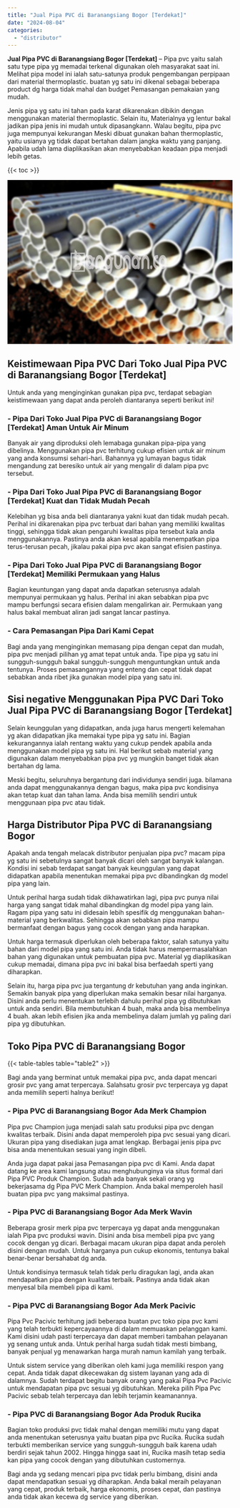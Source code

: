 ```yaml
---
title: "Jual Pipa PVC di Baranangsiang Bogor [Terdekat]"
date: "2024-08-04"
categories: 
  - "distributor"
---
```


**Jual Pipa PVC di Baranangsiang Bogor \[Terdekat\]** – Pipa pvc yaitu salah satu type pipa yg memadai terkenal digunakan oleh masyarakat saat ini. Melihat pipa model ini ialah satu-satunya produk pengembangan perpipaan dari material thermoplastic. buatan yg satu ini dikenal sebagai beberapa product dg harga tidak mahal dan budget Pemasangan pemakaian yang mudah.

Jenis pipa yg satu ini tahan pada karat dikarenakan dibikin dengan menggunakan material thermoplastic. Selain itu, Materialnya yg lentur bakal jadikan pipa jenis ini mudah untuk dipasangkann. Walau begitu, pipa pvc juga mempunyai kekurangan Meski dibuat gunakan bahan thermoplastic, yaitu usianya yg tidak dapat bertahan dalam jangka waktu yang panjang. Apabila udah lama diaplikasikan akan menyebabkan keadaan pipa menjadi lebih getas.

{{< toc >}}

![Jual Pipa PVC di Baranangsiang Bogor [Terdekat]](/images/jaul-pipa-pvc-51.png)

## Keistimewaan Pipa PVC Dari Toko Jual Pipa PVC di Baranangsiang Bogor \[Terdekat\]

Untuk anda yang menginginkan gunakan pipa pvc, terdapat sebagian keistimewaan yang dapat anda peroleh diantaranya seperti berikut ini!

### \- Pipa Dari Toko Jual Pipa PVC di Baranangsiang Bogor \[Terdekat\] Aman Untuk Air Minum

Banyak air yang diproduksi oleh lemabaga gunakan pipa-pipa yang dibelinya. Menggunakan pipa pvc terhitung cukup efisien untuk air minum yang anda konsumsi sehari-hari. Bahannya yg lumayan bagus tidak mengandung zat beresiko untuk air yang mengalir di dalam pipa pvc tersebut.

### \- Pipa Dari Toko Jual Pipa PVC di Baranangsiang Bogor \[Terdekat\] Kuat dan Tidak Mudah Pecah

Kelebihan yg bisa anda beli diantaranya yakni kuat dan tidak mudah pecah. Perihal ini dikarenakan pipa pvc terbuat dari bahan yang memiliki kwalitas tinggi, sehingga tidak akan pengaruhi kwalitas pipa tersebut kala anda menggunakannya. Pastinya anda akan kesal apabila menempatkan pipa terus-terusan pecah, jikalau pakai pipa pvc akan sangat efisien pastinya.

### \- Pipa Dari Toko Jual Pipa PVC di Baranangsiang Bogor \[Terdekat\] Memiliki Permukaan yang Halus

Bagian keuntungan yang dapat anda dapatkan seterusnya adalah mempunyai permukaan yg halus. Perihal ini akan sebabkan pipa pvc mampu berfungsi secara efisien dalam mengalirkan air. Permukaan yang halus bakal membuat aliran jadi sangat lancar pastinya.

### \- Cara Pemasangan Pipa Dari Kami Cepat

Bagi anda yang menginginkan memasang pipa dengan cepat dan mudah, pipa pvc menjadi pilihan yg amat tepat untuk anda. Tipe pipa yg satu ini sungguh-sungguh bakal sungguh-sungguh menguntungkan untuk anda tentunya. Proses pemasangannya yang enteng dan cepat tidak dapat sebabkan anda ribet jika gunakan model pipa yang satu ini.

## Sisi negative Menggunakan Pipa PVC Dari Toko Jual Pipa PVC di Baranangsiang Bogor \[Terdekat\]

Selain keunggulan yang didapatkan, anda juga harus mengerti kelemahan yg akan didapatkan jika memakai type pipa yg satu ini. Bagian kekurangannya ialah rentang waktu yang cukup pendek apabila anda menggunakan model pipa yg satu ini. Hal berikut sebab material yang digunakan dalam menyebabkan pipa pvc yg mungkin banget tidak akan bertahan dg lama.

Meski begitu, seluruhnya bergantung dari individunya sendiri juga. bilamana anda dapat menggunakannya dengan bagus, maka pipa pvc kondisinya akan tetap kuat dan tahan lama. Anda bisa memilih sendiri untuk menggunaan pipa pvc atau tidak.

## Harga Distributor Pipa PVC di Baranangsiang Bogor

Apakah anda tengah melacak distributor penjualan pipa pvc? macam pipa yg satu ini sebetulnya sangat banyak dicari oleh sangat banyak kalangan. Kondisi ini sebab terdapat sangat banyak keunggulan yang dapat didapatkan apabila menentukan memakai pipa pvc dibandingkan dg model pipa yang lain.

Untuk perihal harga sudah tidak dikhawatirkan lagi, pipa pvc punya nilai harga yang sangat tidak mahal dibandingkan dg model pipa yang lain. Ragam pipa yang satu ini didesain lebih spesifik dg menggunakan bahan-material yang berkwalitas. Sehingga akan sebabkan pipa mampu bermanfaat dengan bagus yang cocok dengan yang anda harapkan.

Untuk harga termasuk diperlukan oleh beberapa faktor, salah satunya yaitu bahan dari model pipa yang satu ini. Anda tidak harus mempermasalahkan bahan yang digunakan untuk pembuatan pipa pvc. Material yg diaplikasikan cukup memadai, dimana pipa pvc ini bakal bisa berfaedah sperti yang diharapkan.

Selain itu, harga pipa pvc jua tergantung dr kebutuhan yang anda inginkan. Semakin banyak pipa yang diperlukan maka semakin besar nilai harganya. Disini anda perlu menentukan terlebih dahulu perihal pipa yg dibutuhkan untuk anda sendiri. Bila membutuhkan 4 buah, maka anda bisa membelinya 4 buah. akan lebih efisien jika anda membelinya dalam jumlah yg paling dari pipa yg dibutuhkan.

## Toko Pipa PVC di Baranangsiang Bogor

{{< table-tables table="table2" >}}

Bagi anda yang berminat untuk memakai pipa pvc, anda dapat mencari grosir pvc yang amat terpercaya. Salahsatu grosir pvc terpercaya yg dapat anda memilih seperti halnya berikut!

### \- Pipa PVC di Baranangsiang Bogor Ada Merk Champion

Pipa pvc Champion juga menjadi salah satu produksi pipa pvc dengan kwalitas terbaik. Disini anda dapat memperoleh pipa pvc sesuai yang dicari. Ukuran pipa yang disediakan juga amat lengkap. Berbagai jenis pipa pvc bisa anda menentukan sesuai yang ingin dibeli.

Anda juga dapat pakai jasa Pemasangan pipa pvc di Kami. Anda dapat datang ke area kami langsung atau menghubunginya via situs formal dari Pipa PVC Produk Champion. Sudah ada banyak sekali orang yg bekerjasama dg Pipa PVC Merk Champion. Anda bakal memperoleh hasil buatan pipa pvc yang maksimal pastinya.

### \- Pipa PVC di Baranangsiang Bogor Ada Merk Wavin

Beberapa grosir merk pipa pvc terpercaya yg dapat anda menggunakan ialah Pipa pvc produksi wavin. Disini anda bisa membeli pipa pvc yang cocok dengan yg dicari. Berbagai macam ukuran pipa dapat anda peroleh disini dengan mudah. Untuk harganya pun cukup ekonomis, tentunya bakal benar-benar bersahabat dg anda.

Untuk kondisinya termasuk telah tidak perlu diragukan lagi, anda akan mendapatkan pipa dengan kualitas terbaik. Pastinya anda tidak akan menyesal bila membeli pipa di kami.

### \- Pipa PVC di Baranangsiang Bogor Ada Merk Pacivic

Pipa Pvc Pacivic terhitung jadi beberapa buatan pvc toko pipa pvc kami yang telah terbukti kepercayaannya di dalam memuaskan pelanggan kami. Kami disini udah pasti terpercaya dan dapat memberi tambahan pelayanan yg senang untuk anda. Untuk perihal harga sudah tidak mesti bimbang, banyak penjual yg menawarkan harga murah namun kamilah yang terbaik.

Untuk sistem service yang diberikan oleh kami juga memiliki respon yang cepat. Anda tidak dapat dikecewakan dg sistem layanan yang ada di dalamnya. Sudah terdapat begitu banyak orang yang pakai Pipa Pvc Pacivic untuk mendapatan pipa pvc sesuai yg dibutuhkan. Mereka pilih Pipa Pvc Pacivic sebab telah terpercaya dan lebih terjamin keamanannya.

### \- Pipa PVC di Baranangsiang Bogor Ada Produk Rucika

Bagian toko produksi pvc tidak mahal dengan memiliki mutu yang dapat anda menentukan seterusnya yaitu buatan pipa pvc Rucika. Rucika sudah terbukti memberikan service yang sungguh-sungguh baik karena udah berdiri sejak tahun 2002. Hingga hingga saat ini, Rucika masih tetap sedia kan pipa yang cocok dengan yang dibutuhkan customernya.

Bagi anda yg sedang mencari pipa pvc tidak perlu bimbang, disini anda dapat mendapatkan sesuai yg diharapkan. Anda bakal meraih pelayanan yang cepat, produk terbaik, harga ekonomis, proses cepat, dan pastinya anda tidak akan kecewa dg service yang diberikan.
